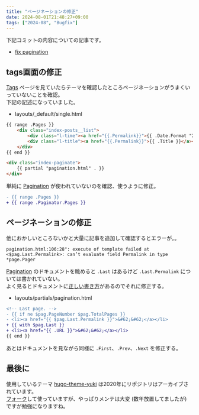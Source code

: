 ```yaml
---
title: "ページネーションの修正"
date: 2024-08-01T21:48:27+09:00
tags: ["2024-08", "Bugfix"]
---
```

 
下記コミットの内容についての記事です。
* [fix pagination](https://github.com/WhaleMountain/hugo-theme-yuki/commit/a68896df01a2e32293fe6b0396c81d442667b084)

## tags画面の修正

[Tags](https://whalem.net/tags/) ページを見ていたらテーマを確認したところページネーションがうまくいっていないことを確認。  
下記の記述になっていました。
* layouts/_default/single.html
```html
{{ range .Pages }}
    <div class="index-posts__list">
        <div class="l-time"><a href="{{.Permalink}}">{{ .Date.Format "2006.01.02 15:04" }}</a></div>
        <div class="l-title"><a href="{{.Permalink}}">{{ .Title }}</a></div>
    </div>
{{ end }}

<div class="index-paginate">
    {{ partial "pagination.html" . }}
</div>
```

単純に [Pagination](https://gohugo.io/templates/pagination/) が使われていないのを確認、使うように修正。

```diff
- {{ range .Pages }}
+ {{ range .Paginator.Pages }}
```

## ページネーションの修正

他におかしいところないかと大量に記事を追加して確認するとエラーが。。
```shell
pagination.html:106:28": execute of template failed at <$pag.Last.Permalink>: can’t evaluate field Permalink in type *page.Pager
```

[Pagination](https://gohugo.io/templates/pagination/) のドキュメントを眺めると `.Last` はあるけど `.Last.Permalink` については書かれていない。  
よく見るとドキュメントに[正しい書き方](https://gohugo.io/methods/pager/last/)があるのでそれに修正する。
* layouts/partials/pagination.html
```diff
<!-- Last page. -->
- {{ if ne $pag.PageNumber $pag.TotalPages }}
- <li><a href="{{ $pag.Last.Permalink }}">&#62;&#62;</a></li>
+ {{ with $pag.Last }}
+ <li><a href="{{ .URL }}">&#62;&#62;</a></li>
{{ end }}
```

あとはドキュメントを見ながら同様に `.First`、`.Prev`、`.Next` を修正する。

## 最後に

使用しているテーマ [hugo-theme-yuki](https://github.com/iCyris/hugo-theme-yuki) は2020年にリポジトリはアーカイブされています。  
[フォーク](https://github.com/WhaleMountain/hugo-theme-yuki)して使っていますが、やっぱりメンテは大変 (数年放置してましたが) ですが勉強になりますね。